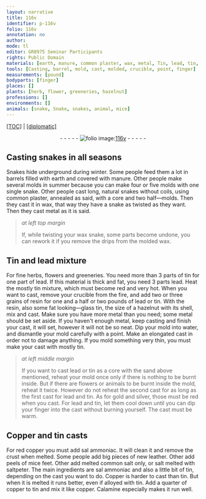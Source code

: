 ```yaml
---
layout: narrative
title: 116v
identifier: p-116v
folio: 116v
annotation: no
author:
mode: tl
editor: GR8975 Seminar Participants
rights: Public Domain
materials: [earth, manure, common plaster, wax, metal, Tin, lead, tin, resin, looking-glass tin, water, gold, silver, Copper, red copper, sal ammoniac, new leather, mice feet, common salt, salt, saltpeter, copper, Calamine]
tools: [Casting, barrel, mold, cast, molded, crucible, point, finger]
measurements: [pound]
bodyparts: [finger]
places: []
plants: [herb, flower, greeneries, hazelnut]
professions: []
environments: []
animals: [snake, Snake, snakes, animal, mice]
---
```


 <p><a href="{{ site.baseurl }}/translation/">[TOC]</a> | <a href="{{ site.baseurl }}/texts/p-116v_tc/" target="_blank">[diplomatic]</a></p><div class="folio" align="center">- - - - - <a href="http://gallica.bnf.fr/ark:/12148/btv1b10500001g/f238.image" target="_blank"><img src="https://cu-mkp.github.io/2017-workshop-edition/assets/photo-icon.png" alt="folio image: " style="display:inline-block; margin-bottom:-3px;"/>116v</a> - - - - - </div>  
  

## <span class="tl">Casting</span> <span class="al">snake</span>s in all <span class="tmp">season</span>s

 
<span class="al">Snake</span>s hide underground during <span class="tmp">winter</span>. Some people feed them a lot in <span class="tl">barrel</span>s filled with <span class="m">earth</span> and covered with <span class="m">manure</span>. Other people make several <span class="tl">mold</span>s in <span class="tmp">summer</span> because you can make four or five <span class="tl">mold</span>s with one single <span class="al">snake</span>. Other people <span class="tl">cast</span> long, natural <span class="al">snakes</span> without coils, using <span class="m">common plaster</span>, annealed as said, with a core and two half—molds. Then they cast it in <span class="m">wax</span>, that way they have a <span class="al">snake</span> as twisted as they want. Then they cast <span class="m">metal</span> as it is said.
 
> *at left top margin*
> 
> 
>   If, while twisting your <span class="m">wax</span> snake, some parts become undone, you can rework it if you remove the drips from the <span class="tl">molded</span> <span class="m">wax</span>.
 
 
  

## <span class="m">Tin</span> and <span class="m">lead</span> mixture

 
For fine <span class="pa">herb</span>s, <span class="pa">flower</span>s and <span class="pa">greeneries</span>. You need more than 3 parts of <span class="m">tin</span> for one part of <span class="m">lead</span>. If this material is thick and fat, you need 3 parts <span class="m">lead</span>. Heat the mostly <span class="m">tin</span> mixture, which must become red and very hot. When you want to <span class="tl">cast</span>, remove your <span class="tl">crucible</span> from the fire, and add two or three grains of <span class="m">resin</span> for one and a half or two <span class="ms">pound</span>s of <span class="m">lead</span> or <span class="m">tin</span>. With the <span class="m">resin</span>, also some fat <span class="m">looking—glass tin</span>, the size of a <span class="pa">hazelnut</span> with its shell, mix and cast. Make sure you have more <span class="m">metal</span> than you need; some <span class="m">metal</span> should be set aside. If you haven't enough <span class="m">metal</span>, keep <span class="tl">cast</span>ing and finish your <span class="tl">cast</span>, it will set, however it will not be so neat. Dip your <span class="tl">mold</span> into <span class="m">water</span>, and dismantle your <span class="tl">mold</span> carefully with a <span class="tl">point</span>. Make an elongated <span class="tl">cast</span> in order not to damage anything. If you <span class="tl">mold</span> something very thin, you must make your <span class="tl">cast</span> with mostly <span class="m">tin</span>.
 
> *at left middle margin*
> 
> 
>   If you want to <span class="tl">cast</span> <span class="m">lead</span> or <span class="m">tin</span> as a core with the sand above mentioned, reheat your <span class="tl">mold</span> once only if there is nothing to be burnt inside. But if there are <span class="pa">flower</span>s or <span class="al">animal</span>s to be burnt inside the <span class="tl">mold</span>, reheat it twice. However do not reheat the second <span class="tl">cast</span> for as long as the first <span class="tl">cast</span> for <span class="m">lead</span> and <span class="m">tin</span>. As for <span class="m">gold</span> and <span class="m">silver</span>, those must be red when you <span class="tl">cast</span>. For <span class="m">lead</span> and <span class="m">tin</span>, let them cool down until you can dip your <span class="tl"><span class="bp">finger</span></span> into the <span class="tl">cast</span> without burning yourself. The <span class="tl">cast</span> must be warm.
 
 
  

## <span class="m">Copper</span> and <span class="m">tin</span> <span class="tl">cast</span>s

 
For <span class="m">red copper</span> you must add <span class="m">sal ammoniac</span>. It will clean it and remove the crust when melted. Some people add big pieces of <span class="m">new leather</span>. Other add peels of <span class="m"><span class="al">mice</span> feet</span>. Other add melted <span class="m">common salt</span> only, or <span class="m">salt</span> melted with <span class="m">saltpeter</span>. The main ingredients are <span class="m">sal ammoniac</span> and also a little bit of <span class="m">tin</span>, depending on the <span class="tl">cast</span> you want to do. <span class="m">Copper</span> is harder to <span class="tl">cast</span> than <span class="m">tin</span>. But when it is melted it runs better, even if alloyed with <span class="m">tin</span>. Add a quarter of <span class="m">copper</span> to <span class="m">tin</span> and mix it like <span class="m">copper</span>. <span class="m">Calamine</span> especially makes it run well.
 
 